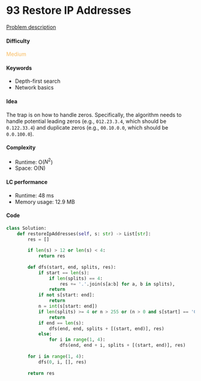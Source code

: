 93 Restore IP Addresses 
=======================
[Problem description](https://leetcode.com/problems/restore-ip-addresses/)

#### Difficulty
<span style="color:#FABC60">Medium</span>

#### Keywords
- Depth-first search
- Network basics

#### Idea
The trap is on how to handle zeros. Specifically, the algorithm needs to handle potential leading zeros (e.g., `012.23.3.4`, which should be `0.122.33.4`) and duplicate zeros (e.g., `00.10.0.0`, which should be `0.0.100.0`).

#### Complexity
- Runtime: O($N^2$) 
- Space: O(N)
  
#### LC performance
- Runtime: 48 ms
- Memory usage: 12.9 MB

#### Code
```python
class Solution:
    def restoreIpAddresses(self, s: str) -> List[str]:
        res = []
        
        if len(s) > 12 or len(s) < 4:
            return res
        
        def dfs(start, end, splits, res):
            if start == len(s):
                if len(splits) == 4:
                    res += '.'.join(s[a:b] for a, b in splits),
                return 
            if not s[start: end]:
                return
            n = int(s[start: end])
            if len(splits) >= 4 or n > 255 or (n > 0 and s[start] == '0') or (n == 0 and end - start > 1):
                return
            if end == len(s):
                dfs(end, end, splits + [(start, end)], res)
            else:
                for i in range(1, 4):
                    dfs(end, end + i, splits + [(start, end)], res) 
                
        for i in range(1, 4):
            dfs(0, i, [], res)
        
        return res
```